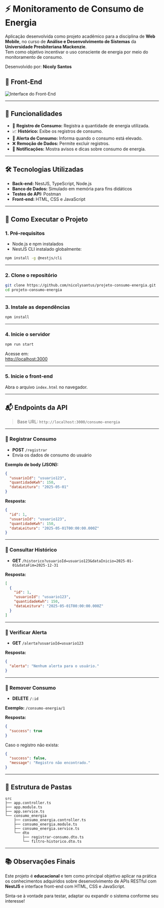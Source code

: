 # ⚡ Monitoramento de Consumo de Energia

Aplicação desenvolvida como projeto acadêmico para a disciplina de **Web Mobile**, no curso de **Análise e Desenvolvimento de Sistemas** da **Universidade Presbiteriana Mackenzie**.  
Tem como objetivo incentivar o uso consciente de energia por meio do monitoramento de consumo.

Desenvolvido por: **Nicoly Santos**

## 📱 Front-End 
![Interface do Front-End](https://drive.google.com/uc?export=view&id=15KkOfCSwrMwNkqxu0II4iRPRraqUKe7U)

---

## 🌟 Funcionalidades

- 🔌 **Registro de Consumo:** Registra a quantidade de energia utilizada.  
- 📈 **Histórico:** Exibe os registros de consumo.  
- 🚨 **Alerta de Consumo:** Informa quando o consumo está elevado.  
- ❌ **Remoção de Dados:** Permite excluir registros.  
- 🔔 **Notificações:** Mostra avisos e dicas sobre consumo de energia.

---

## 🛠️ Tecnologias Utilizadas

- **Back-end:** NestJS, TypeScript, Node.js
- **Banco de Dados:** Simulado em memória para fins didáticos
- **Testes de API:** Postman
- **Front-end:** HTML, CSS e JavaScript

---

## 🚀 Como Executar o Projeto

### 1. Pré-requisitos

- Node.js e npm instalados
- NestJS CLI instalado globalmente:
```bash
npm install -g @nestjs/cli
```

---

### 2. Clone o repositório

```bash
git clone https://github.com/nicolysantus/projeto-consumo-energia.git
cd projeto-consumo-energia
```

---

### 3. Instale as dependências

```bash
npm install
```

---

### 4. Inicie o servidor

```bash
npm run start
```

Acesse em:  
[http://localhost:3000](http://localhost:3000)

---

### 5. Inicie o front-end

Abra o arquivo `index.html` no navegador.

---

## 📬 Endpoints da API

> Base URL: `http://localhost:3000/consumo-energia`

---

### 🔸 Registrar Consumo

- **POST** `/registrar`
- Envia os dados de consumo do usuário

**Exemplo de body (JSON):**
```json
{
  "usuarioId": "usuario123",
  "quantidadeKwh": 150,
  "dataLeitura": "2025-05-01"
}
```

**Resposta:**
```json
{
  "id": 1,
  "usuarioId": "usuario123",
  "quantidadeKwh": 150,
  "dataLeitura": "2025-05-01T00:00:00.000Z"
}
```

---

### 🔸 Consultar Histórico

- **GET** `/historico?usuarioId=usuario123&dataInicio=2025-01-01&dataFim=2025-12-31`

**Resposta:**
```json
[
  {
    "id": 1,
    "usuarioId": "usuario123",
    "quantidadeKwh": 150,
    "dataLeitura": "2025-05-01T00:00:00.000Z"
  }
]
```

---

### 🔸 Verificar Alerta

- **GET** `/alerta?usuarioId=usuario123`

**Resposta:**
```json
{
  "alerta": "Nenhum alerta para o usuário."
}
```

---

### 🔸 Remover Consumo

- **DELETE** `/:id`

**Exemplo:** `/consumo-energia/1`

**Resposta:**
```json
{
  "success": true
}
```

Caso o registro não exista:

```json
{
  "success": false,
  "message": "Registro não encontrado."
}
```

---

## 📁 Estrutura de Pastas

```
src
├── app.controller.ts
├── app.module.ts
├── app.service.ts
└── consumo_energia
    ├── consumo_energia.controller.ts
    ├── consumo_energia.module.ts
    ├── consumo_energia.service.ts
    └── dto
        ├── registrar-consumo.dto.ts
        └── filtro-historico.dto.ts
```

---

## 📚 Observações Finais

Este projeto é **educacional** e tem como principal objetivo aplicar na prática os conhecimentos adquiridos sobre desenvolvimento de APIs RESTful com **NestJS** e interface front-end com HTML, CSS e JavaScript.

Sinta-se à vontade para testar, adaptar ou expandir o sistema conforme seu interesse!
